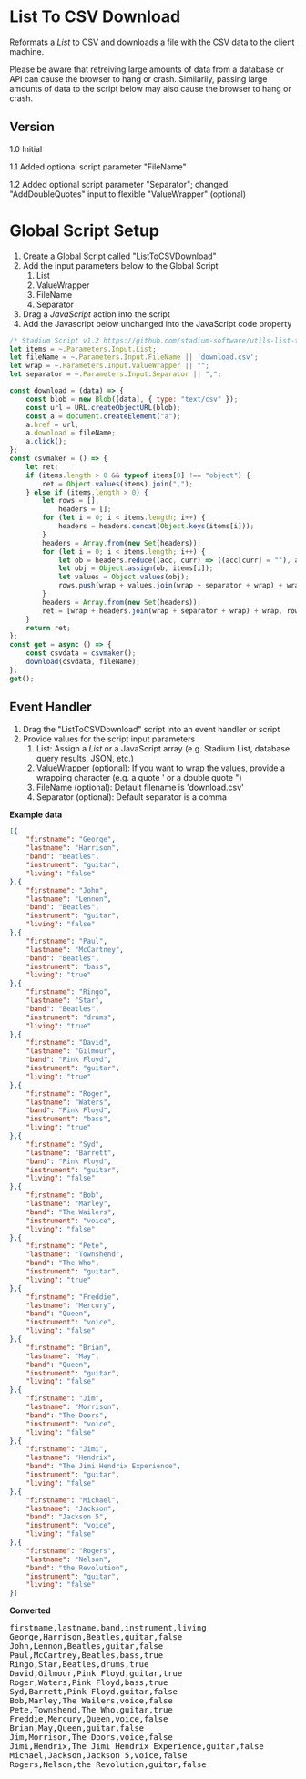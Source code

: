 # List To CSV Download

Reformats a *List* to CSV and downloads a file with the CSV data to the client machine. 

Please be aware that retreiving large amounts of data from a database or API can cause the browser to hang or crash. Similarily, passing large amounts of data to the script below may also cause the browser to hang or crash. 

## Version 

1.0 Initial

1.1 Added optional script parameter "FileName"

1.2 Added optional script parameter "Separator"; changed "AddDoubleQuotes" input to flexible "ValueWrapper" (optional)

# Global Script Setup
1. Create a Global Script called "ListToCSVDownload"
2. Add the input parameters below to the Global Script
   1. List
   2. ValueWrapper
   3. FileName
   4. Separator
3. Drag a *JavaScript* action into the script
4. Add the Javascript below unchanged into the JavaScript code property
```javascript
/* Stadium Script v1.2 https://github.com/stadium-software/utils-list-to-csv-download */
let items = ~.Parameters.Input.List;
let fileName = ~.Parameters.Input.FileName || 'download.csv';
let wrap = ~.Parameters.Input.ValueWrapper || "";
let separator = ~.Parameters.Input.Separator || ",";

const download = (data) => {
    const blob = new Blob([data], { type: "text/csv" });
    const url = URL.createObjectURL(blob);
    const a = document.createElement("a");
    a.href = url;
    a.download = fileName;
    a.click();
};
const csvmaker = () => {
    let ret;
    if (items.length > 0 && typeof items[0] !== "object") {
        ret = Object.values(items).join(",");
    } else if (items.length > 0) {
        let rows = [],
            headers = [];
        for (let i = 0; i < items.length; i++) {
            headers = headers.concat(Object.keys(items[i]));
        }
        headers = Array.from(new Set(headers));
        for (let i = 0; i < items.length; i++) {
            let ob = headers.reduce((acc, curr) => ((acc[curr] = ""), acc), {});
            let obj = Object.assign(ob, items[i]);
            let values = Object.values(obj);
            rows.push(wrap + values.join(wrap + separator + wrap) + wrap);
        }
        headers = Array.from(new Set(headers));
        ret = [wrap + headers.join(wrap + separator + wrap) + wrap, rows.join("\n")].join("\n");
    }
    return ret;
};
const get = async () => {
    const csvdata = csvmaker();
    download(csvdata, fileName);
};
get();
```

## Event Handler
1. Drag the "ListToCSVDownload" script into an event handler or script
2. Provide values for the script input parameters
   1. List: Assign a *List* or a JavaScript array (e.g. Stadium List, database query results, JSON, etc.)
   2. ValueWrapper (optional): If you want to wrap the values, provide a wrapping character (e.g. a quote ' or a double quote ")
   3. FileName (optional): Default filename is 'download.csv'
   4. Separator (optional): Default separator is a comma

**Example data**
```json
[{
	"firstname": "George",
	"lastname": "Harrison",
	"band": "Beatles",
	"instrument": "guitar",
	"living": "false"
},{
	"firstname": "John",
	"lastname": "Lennon",
	"band": "Beatles",
	"instrument": "guitar",
	"living": "false"
},{
	"firstname": "Paul",
	"lastname": "McCartney",
	"band": "Beatles",
	"instrument": "bass",
	"living": "true"
},{
	"firstname": "Ringo",
	"lastname": "Star",
	"band": "Beatles",
	"instrument": "drums",
	"living": "true"
},{
	"firstname": "David",
	"lastname": "Gilmour",
	"band": "Pink Floyd",
	"instrument": "guitar",
	"living": "true"
},{
	"firstname": "Roger",
	"lastname": "Waters",
	"band": "Pink Floyd",
	"instrument": "bass",
	"living": "true"
},{
	"firstname": "Syd",
	"lastname": "Barrett",
	"band": "Pink Floyd",
	"instrument": "guitar",
	"living": "false"
},{
	"firstname": "Bob",
	"lastname": "Marley",
	"band": "The Wailers",
	"instrument": "voice",
	"living": "false"
},{
	"firstname": "Pete",
	"lastname": "Townshend",
	"band": "The Who",
	"instrument": "guitar",
	"living": "true"
},{
	"firstname": "Freddie",
	"lastname": "Mercury",
	"band": "Queen",
	"instrument": "voice",
	"living": "false"
},{
	"firstname": "Brian",
	"lastname": "May",
	"band": "Queen",
	"instrument": "guitar",
	"living": "false"
},{
	"firstname": "Jim",
	"lastname": "Morrison",
	"band": "The Doors",
	"instrument": "voice",
	"living": "false"
},{
	"firstname": "Jimi",
	"lastname": "Hendrix",
	"band": "The Jimi Hendrix Experience",
	"instrument": "guitar",
	"living": "false"
},{
	"firstname": "Michael",
	"lastname": "Jackson",
	"band": "Jackson 5",
	"instrument": "voice",
	"living": "false"
},{
	"firstname": "Rogers",
	"lastname": "Nelson",
	"band": "the Revolution",
	"instrument": "guitar",
	"living": "false"
}]
```

**Converted**
<pre>
firstname,lastname,band,instrument,living
George,Harrison,Beatles,guitar,false
John,Lennon,Beatles,guitar,false
Paul,McCartney,Beatles,bass,true
Ringo,Star,Beatles,drums,true
David,Gilmour,Pink Floyd,guitar,true
Roger,Waters,Pink Floyd,bass,true
Syd,Barrett,Pink Floyd,guitar,false
Bob,Marley,The Wailers,voice,false
Pete,Townshend,The Who,guitar,true
Freddie,Mercury,Queen,voice,false
Brian,May,Queen,guitar,false
Jim,Morrison,The Doors,voice,false
Jimi,Hendrix,The Jimi Hendrix Experience,guitar,false
Michael,Jackson,Jackson 5,voice,false
Rogers,Nelson,the Revolution,guitar,false
</pre>